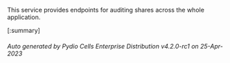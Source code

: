 






This service provides endpoints for auditing shares across the whole application.

[:summary]

###### Auto generated by Pydio Cells Enterprise Distribution v4.2.0-rc1 on 25-Apr-2023
